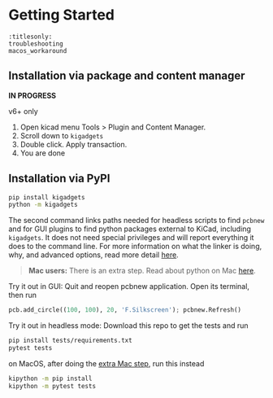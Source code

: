 # Getting Started

```{toctree}
:titlesonly:
troubleshooting
macos_workaround
```

## Installation via package and content manager
**IN PROGRESS**

v6+ only

1. Open kicad menu Tools > Plugin and Content Manager.
2. Scroll down to `kigadgets`
3. Double click. Apply transaction.
4. You are done

## Installation via PyPI
```bash
pip install kigadgets
python -m kigadgets
```
The second command links paths needed for headless scripts to find `pcbnew` and for GUI plugins to find python packages external to KiCad, including `kigadgets`. It does not need special privileges and will report everything it does to the command line.
For more information on what the linker is doing, why, and advanced options, read more detail [here](../design/linker_underthehood).

> **Mac users:** There is an extra step. Read about python on Mac [here](./macos_workaround).

Try it out in GUI: Quit and reopen pcbnew application. Open its terminal, then run
```python
pcb.add_circle((100, 100), 20, 'F.Silkscreen'); pcbnew.Refresh()
```

Try it out in headless mode: Download this repo to get the tests and run
```bash
pip install tests/requirements.txt
pytest tests
```
on MacOS, after doing the [extra Mac step](./macos_workaround), run this instead
```bash
kipython -m pip install
kipython -m pytest tests
```
